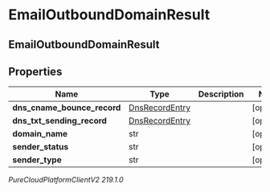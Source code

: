 # EmailOutboundDomainResult

## EmailOutboundDomainResult

## Properties

|Name | Type | Description | Notes|
|------------ | ------------- | ------------- | -------------|
| **dns_cname_bounce_record** | [DnsRecordEntry](DnsRecordEntry) |  | [optional] |
| **dns_txt_sending_record** | [DnsRecordEntry](DnsRecordEntry) |  | [optional] |
| **domain_name** | str |  | [optional] |
| **sender_status** | str |  | [optional] |
| **sender_type** | str |  | [optional] |



_PureCloudPlatformClientV2 219.1.0_
